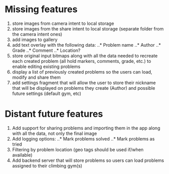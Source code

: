 # Missing features
1. store images from camera intent to local storage
2. store images from the share intent to local storage (separate folder from the camera intent ones)
3. add images to gallery
4. add text overlay with the following data:
..* Problem name
..* Author
..* Grade
..* Comment
..* Location?
5. store original input bitmaps along with all the data needed to recreate each created problem (all hold markers, comments, grade, etc.) to enable editing existing problems
6. display a list of previously created problems so the users can load, modify and share them
7. add settings fragment that will allow the user to store their nickname that will be displayed on problems they create (Author) and possible future settings (default gym, etc)

# Distant future features
1. Add support for sharing problems and importing them in the app along with all the data, not only the final image
2. Add logging options:
..* Mark problems solved
..* Mark problems as tried
3. Filtering by problem location (geo tags should be used if/when available)
4. Add backend server that will store problems so users can load problems assigned to their climbing gym(s)
